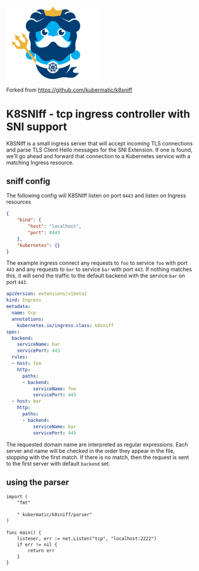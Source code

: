 <img src="logo/logo.png" alt="K8SNIff" width="50%"/>

Forked from https://github.com/kubermatic/k8sniff

K8SNIff - tcp ingress controller with SNI support
=====

K8SNIff is a small ingress server that will accept incoming TLS connections and parse
TLS Client Hello messages for the SNI Extension. If one is found, we'll go
ahead and forward that connection to a Kubernetes service with a matching Ingress resource.

sniff config
------------

The following config will K8SNIff listen on port `8443` and listen on Ingress resources

```json
{
    "bind": {
        "host": "localhost",
        "port": 8443
    },
    "kubernetes": {}
}

```
The example ingress connect any requests to `foo` to service `foo` with port `443` and any requests to `bar` to service `bar` with port `443`. If nothing matches this, it will send the traffic to the default backend with the service `bar` on port `443`.

```yaml
apiVersion: extensions/v1beta1
kind: Ingress
metadata:
  name: tcp
  annotations:
    kubernetes.io/ingress.class: k8sniff
spec:
  backend:
    serviceName: bar
    servicePort: 443
  rules:
  - host: foo
    http:
      paths:
      - backend:
          serviceName: foo
          servicePort: 443
  - host: bar
    http:
      paths:
      - backend:
          serviceName: bar
          servicePort: 443
```

The requested domain name are interpreted as regular expressions. Each server and name will be checked in the order they appear in the file, stopping with the first match. If there is no match, then the request is sent to the first server with default `backend` set.

using the parser
----------------

```
import (
    "fmt"

    " kubermatic/k8sniff/parser"
)

func main() {
    listener, err := net.Listen("tcp", "localhost:2222")
    if err != nil {
        return err
    }
}
```
